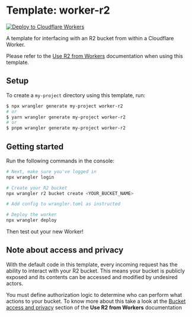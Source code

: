 # Template: worker-r2

[![Deploy to Cloudflare Workers](https://deploy.workers.cloudflare.com/button)](https://deploy.workers.cloudflare.com/?url=https://github.com/cloudflare/workers-sdk/tree/main/templates/worker-r2)

A template for interfacing with an R2 bucket from within a Cloudflare Worker.

Please refer to the [Use R2 from Workers](https://developers.cloudflare.com/r2/data-access/workers-api/workers-api-usage/) documentation when using this template.

## Setup

To create a `my-project` directory using this template, run:

```sh
$ npx wrangler generate my-project worker-r2
# or
$ yarn wrangler generate my-project worker-r2
# or
$ pnpm wrangler generate my-project worker-r2
```

## Getting started

Run the following commands in the console:

```sh
# Next, make sure you've logged in
npx wrangler login

# Create your R2 bucket
npx wrangler r2 bucket create <YOUR_BUCKET_NAME>

# Add config to wrangler.toml as instructed

# Deploy the worker
npx wrangler deploy
```

Then test out your new Worker!

## Note about access and privacy

With the default code in this template, every incoming request has the ability to interact with your R2 bucket. This means your bucket is publicly exposed and its contents can be accessed and modified by undesired actors.

You must define authorization logic to determine who can perform what actions to your bucket. To know more about this take a look at the [Bucket access and privacy](https://developers.cloudflare.com/r2/data-access/workers-api/workers-api-usage/#6-bucket-access-and-privacy) section of the **Use R2 from Workers** documentation
